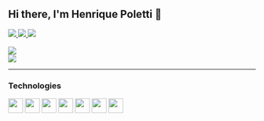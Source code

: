## Hi there, I'm Henrique Poletti 👋

<div align='left'>
  <a href='mailto:hapoletti@gmail.com'>
    <img src='https://img.shields.io/badge/Gmail-D14836?style=for-the-badge&logo=gmail&logoColor=white'/>
  </a>
   <a href='https://www.linkedin.com/in/henrique-poletti-0a089a213'>
    <img src='https://img.shields.io/badge/LinkedIn-0077B5?style=for-the-badge&logo=linkedin&logoColor=white'/>
  </a>
  <a href='https://www.instagram.com/hrique_p?igsh=ZjcyOWw0bTUxNWpy'>
    <img src='https://img.shields.io/badge/Instagram-E4405F?style=for-the-badge&logo=instagram&logoColor=white'/>
  </a>
</div>

<br/>

<div align='left'>
  <img src='https://github-readme-stats.vercel.app/api?username=HriqueP&show_icons=true&bg_color=020617&title_color=ffffff&text_color=94a3b8&icon_color=0284c7&rank_icon=github'/><br>
  <img src='https://github-readme-stats.vercel.app/api/top-langs/?username=HriqueP&layout=compact&hide_progress=true&bg_color=020617&title_color=ffffff&text_color=94a3b8'/>
</div>

<hr/>

### Technologies
<div>
  <img src="https://cdn.jsdelivr.net/gh/devicons/devicon@latest/icons/html5/html5-original.svg" width="30" height="30"/>
  <img src="https://cdn.jsdelivr.net/gh/devicons/devicon@latest/icons/css3/css3-original.svg" width="30" height="30"/>
  <img src="https://cdn.jsdelivr.net/gh/devicons/devicon@latest/icons/javascript/javascript-original.svg" width="30" height="30"/> 
  <img src="https://cdn.jsdelivr.net/gh/devicons/devicon@latest/icons/react/react-original.svg" width="30" height="30"/>
  <img src="https://cdn.jsdelivr.net/gh/devicons/devicon@latest/icons/mysql/mysql-original.svg" width="30" height="30"/>
  <img src="https://cdn.jsdelivr.net/gh/devicons/devicon@latest/icons/php/php-original.svg" width="30" height="30"/>
  <img src="https://cdn.jsdelivr.net/gh/devicons/devicon@latest/icons/python/python-original.svg" width="30" height="30"/>   
</div>

